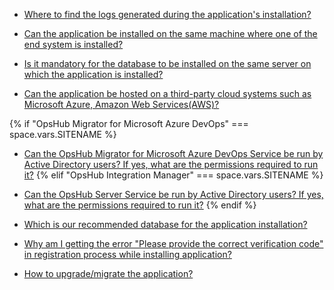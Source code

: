 
* [Where to find the logs generated during the application's installation?](./installer/logs-generated-during-oim-installation.md)

* [Can the application be installed on the same machine where one of the end system is installed?](./installer/oim-and-system-installed-on-same-machine.md)

* [Is it mandatory for the database to be installed on the same server on which the application is installed?](./installer/oim-and-database-on-same-server.md)

* [Can the application be hosted on a third-party cloud systems such as Microsoft Azure, Amazon Web Services(AWS)?](./installer/oim-hosted-on-third-party-cloud-systems.md)

{% if "OpsHub Migrator for Microsoft Azure DevOps" === space.vars.SITENAME %}
* [Can the OpsHub Migrator for Microsoft Azure DevOps Service be run by Active Directory users? If yes, what are the permissions required to run it?](./installer/oim-service-run-by-active-directory-users.md)
{% elif "OpsHub Integration Manager" === space.vars.SITENAME %}
* [Can the OpsHub Server Service be run by Active Directory users? If yes, what are the permissions required to run it?](./installer/oim-service-run-by-active-directory-users.md)
{% endif %}

* [Which is our recommended database for the application installation?](./installer/database-recommended-for-oim.md)

* [Why am I getting the error "Please provide the correct verification code" in registration process while installing application?](./installer/verification-code-error.md)

* [How to upgrade/migrate the application?](./installer/how-to-upgrade-oim.md)
